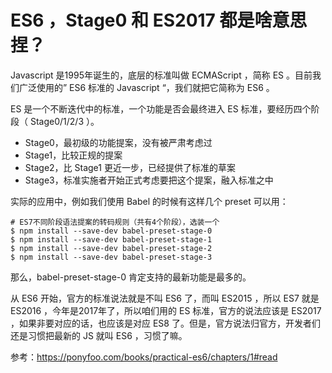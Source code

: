 # ES6 ，Stage0 和 ES2017 都是啥意思捏？

Javascript 是1995年诞生的，底层的标准叫做 ECMAScript ，简称 ES 。目前我们广泛使用的” ES6 标准的 Javascript “，我们就把它简称为 ES6 。

ES 是一个不断迭代中的标准，一个功能是否会最终进入 ES 标准，要经历四个阶段（ Stage0/1/2/3 ）。

- Stage0，最初级的功能提案，没有被严肃考虑过
- Stage1，比较正规的提案
- Stage2，比 Stage1 更近一步，已经提供了标准的草案
- Stage3，标准实施者开始正式考虑要把这个提案，融入标准之中

实际的应用中，例如我们使用 Babel 的时候有这样几个 preset 可以用：

```
# ES7不同阶段语法提案的转码规则（共有4个阶段），选装一个
$ npm install --save-dev babel-preset-stage-0
$ npm install --save-dev babel-preset-stage-1
$ npm install --save-dev babel-preset-stage-2
$ npm install --save-dev babel-preset-stage-3
```

那么，babel-preset-stage-0 肯定支持的最新功能是最多的。

从 ES6 开始，官方的标准说法就是不叫 ES6 了，而叫 ES2015 ，所以 ES7 就是 ES2016 ，今年是2017年了，所以咱们用的 ES 标准，官方的说法应该是 ES2017 ，如果非要对应的话，也应该是对应 ES8 了。但是，官方说法归官方，开发者们还是习惯把最新的 JS 就叫 ES6 ，习惯了嘛。


参考：https://ponyfoo.com/books/practical-es6/chapters/1#read
